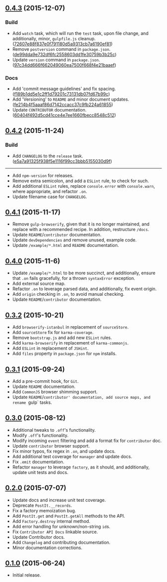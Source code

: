 <a name="0.4.3"></a>
## [0.4.3](https://github.com/outbrain/postit/compare/v0.4.2...v0.4.3) (2015-12-07)


### Build

* Add `watch` task, which will run the `test` task, upon file change, and additionally, minor, `gulpfile.js` cleanup. ([72607e88f837e0f791180d5a9313cb7a6190ef81](https://github.com/outbrain/postit/commit/72607e88f837e0f791180d5a9313cb7a6190ef81))
* Remove `postversion` command in `package.json`. ([de99dda9e732df6fc2558603dd1fe30759b3b25c](https://github.com/outbrain/postit/commit/de99dda9e732df6fc2558603dd1fe30759b3b25c))
* Update `version` command in `package.json`. ([97c34dd666f662049060ea7500f668f4e21baaef](https://github.com/outbrain/postit/commit/97c34dd666f662049060ea7500f668f4e21baaef))

### Docs

* Add 'commit message guidelines' and fix spacing. ([f189b1dd5e1c2ff1d79201c73131db07fd67b99c](https://github.com/outbrain/postit/commit/f189b1dd5e1c2ff1d79201c73131db07fd67b99c))
* Add 'Versioning' to `README` and minor document updates. ([fe214b4f5aaaf86d7142ccacc37c9fb224a61855](https://github.com/outbrain/postit/commit/fe214b4f5aaaf86d7142ccacc37c9fb224a61855))
* Update `CONTRIBUTOR` documentation. ([60404f492d5cd41cce4e7ee1660fbecc8548c512](https://github.com/outbrain/postit/commit/60404f492d5cd41cce4e7ee1660fbecc8548c512))



<a name="0.4.2"></a>
## [0.4.2](https://github.com/outbrain/postit/compare/v0.4.1...v0.4.2) (2015-11-24)


### Build

* Add `CHANGELOG` to the `release` task. ([e5a7a91325f938f5e1116f99cc3bbb5155030d9f](https://github.com/outbrain/postit/commit/e5a7a91325f938f5e1116f99cc3bbb5155030d9f))

---
* Add `npm-version` for releases.
* Remove extra semicolon, and add a `ESLint` rule, to check for such.
* Add additional `ESLint` rules, replace `console.error` with `console.warn`, where appropriate, and refactor `.on`.
* Update filename case for `CHANGELOG`.

<a name="0.4.1"></a>
## [0.4.1](https://github.com/outbrain/postit/compare/v0.4.0...v0.4.1) (2015-11-17)

* Remove `gulp-browserify`, given that it is no longer maintained, and replace with a recommended recipe. In addition, restructure `/docs`.
* Update `README`/`contributor` documentation.
* Update `devDependencies` and remove unused, example code.
* Update `/example/*.html` and `README` documentation.

<a name="0.4.0"></a>
## [0.4.0](https://github.com/outbrain/postit/compare/v0.3.2...v0.4.0) (2015-11-6)

* Update `/example/*.html` to be more succinct, and additionally, ensure that `.on` fails gracefully, for a thrown `syntaxError` exception.
* Add external source map.
* Refactor `.on` to leverage parsed data, and additionally, fix event origin.
* Add `origin` checking in `.on`, to avoid manual checking.
* Update `README`/`contributor` documentation.

<a name="0.3.2"></a>
## [0.3.2](https://github.com/outbrain/postit/compare/v0.3.1...v0.3.2) (2015-10-21)

* Add `browserify-istanbul` in replacement of `sourceStore`.
* Add `sourceStore` fix for `karma-coverage`.
* Remove `bootstrap.js` and add new `ESLint` rules.
* Add `karma-browserify` in replacement of `karma-commonjs`.
* Add `ESLint` in replacement of `JSHint`.
* Add `files` property in `package.json` for `npm` installs.

<a name="0.3.1"></a>
## [0.3.1](https://github.com/outbrain/postit/compare/v0.3.0...v0.3.1) (2015-09-24)

* Add a pre-commit hook, for `Git`.
* Update `README` documentation.
* Add `CommonJS` browser shimming support.
* Update `README`/`contributor' documentation, add source maps, and rename `gulp` tasks.

<a name="0.3.0"></a>
## [0.3.0](https://github.com/outbrain/postit/compare/v0.2.0...v0.3.0) (2015-08-12)

* Additional tweaks to `.off`'s functionality.
* Modify `.off`'s functionality.
* Modify incoming `event` filtering and add a format fix for `contributor` doc.
* Update `contributor` browser support.
* Fix minor typos, fix regex in `.on`, and update docs.
* Add additional test coverage for `manager` and update docs.
* Fix `.emit` documentation.
* Refactor `manager` to leverage `factory`, as it should, and additionally, update unit tests and docs.

<a name="0.2.0"></a>
## [0.2.0](https://github.com/outbrain/postit/compare/v0.1.0...v0.2.0) (2015-07-07)

* Update docs and increase unit test coverage.
* Deprecate `PostIt.__records`.
* Fix a factory memoization bug.
* Add `PostIt.get` and `PostIt.getAll` methods to the API.
* Add `Factory.destroy` internal method.
* Add error handling for unknown/non-string `id`s.
* Fix `Contributor API Docs` linkable source.
* Update Contributor docs.
* Add `Changelog` and contributing documentation.
* Minor documentation corrections.

<a name="0.1.0"></a>
## [0.1.0]() (2015-06-24)

* Initial release.
